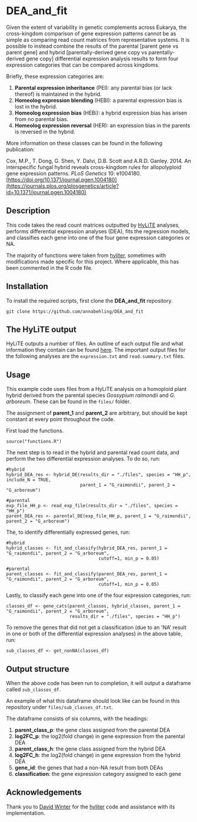 # DEA_and_fit

Given the extent of variability in genetic complements across Eukarya, the cross-kingdom comparison of gene expression patterns cannot be as simple as comparing read count matrices from representative systems. It is possible to instead combine the results of the parental [parent gene vs parent gene] and hybrid [parentally-derived gene copy vs parentally-derived gene copy] differential expression analysis results to form four expression categories that can be compared across kingdoms.

Briefly, these expression categories are:

1. **Parental expression inheritance** (PEI): any parental bias (or lack thereof) is maintained in the hybrid.
2. **Homeolog expression blending** (HEBl): a parental expression bias is lost in the hybrid.
3. **Homeolog expression bias** (HEBi): a hybrid expression bias has arisen from no parental bias.
4. **Homeolog expression reversal** (HER): an expression bias in the parents is reversed in the hybrid.

More information on these classes can be found in the following publication:

Cox, M.P., T. Dong, G. Shen, Y. Dalvi, D.B. Scott and A.R.D. Ganley. 2014. An interspecific fungal hybrid reveals cross-kingdom rules for allopolyploid gene expression patterns. *PLoS Genetics* 10: e1004180. [https://doi.org/10.1371/journal.pgen.1004180](https://journals.plos.org/plosgenetics/article?id=10.1371/journal.pgen.1004180)

## Description

This code takes the read count matrices outputted by [HyLiTE](https://hylite.sourceforge.io/) analyses, performs differential expression analyses (DEA), fits the regression models, and classifies each gene into one of the four gene expression categories or NA.

The majority of functions were taken from [hyliter](https://github.com/dwinter/hyliter), sometimes with modifications made specific for this project. Where applicable, this has been commented in the R code file.

## Installation

To install the required scripts, first clone the **DEA_and_fit** repository.
```
git clone https://github.com/annabehling/DEA_and_fit
```

## The HyLiTE output

HyLiTE outputs a number of files. An outline of each output file and what information they contain can be found [here](https://hylite.sourceforge.io/outformat.html#outformat "HyLiTE output formats").
The important output files for the following analyses are the `expression.txt` and `read.summary.txt` files.

## Usage

This example code uses files from a HyLiTE analysis on a homoploid plant hybrid derived from the parental species *Gossypium raimondii* and *G. arboreum*. These can be found in the `files/` folder.

The assignment of **parent_1** and **parent_2** are arbitrary, but should be kept constant at every point throughout the code.

First load the functions.
```{r}
source("functions.R")
```

The next step is to read in the hybrid and parental read count data, and perform the two differential expression analyses. To do so, run:
```{r}
#hybrid
hybrid_DEA_res <- hybrid_DE(results_dir = "./files", species = "HH_p", include_N = TRUE, 
                            parent_1 = "G_raimondii", parent_2 = "G_arboreum")

#parental
exp_file_HH_p <- read_exp_file(results_dir = "./files", species = "HH_p")
parent_DEA_res <- parental_DE(exp_file_HH_p, parent_1 = "G_raimondii", parent_2 = "G_arboreum")
```

The, to identify differentially expressed genes, run:
```{r}
#hybrid
hybrid_classes <- fit_and_classify(hybrid_DEA_res, parent_1 = "G_raimondii", parent_2 = "G_arboreum", 
                                   cutoff=1, min_p = 0.05)

#parental
parent_classes <- fit_and_classify(parent_DEA_res, parent_1 = "G_raimondii", parent_2 = "G_arboreum", 
                                   cutoff=1, min_p = 0.05)
```

Lastly, to classify each gene into one of the four expression categories, run:
```{r}
classes_df <- gene_cats(parent_classes, hybrid_classes, parent_1 = "G_raimondii", parent_2 = "G_arboreum", 
                        results_dir = "./files", species = "HH_p")
```

To remove the genes that did not get a classification (due to an 'NA' result in one or both of the differential expression analyses) in the above table, run:
```{r}
sub_classes_df <- get_nonNA(classes_df)
```

## Output structure

When the above code has been run to completion, it will output a dataframe called `sub_classes_df`.

An example of what this dataframe should look like can be found in this repository under `files/sub_classes_df.txt`.

The dataframe consists of six columns, with the headings:

1. **parent_class_p**: the gene class assigned from the parental DEA
2. **log2FC_p**: the log2(fold change) in gene expression from the parental DEA
3. **parent_class_h**: the gene class assigned from the hybrid DEA
4. **log2FC_h**: the log2(fold change) in gene expression from the hybrid DEA
5. **gene_id**: the genes that had a non-NA result from both DEAs
6. **classification**: the gene expression category assigned to each gene

## Acknowledgements

Thank you to [David Winter](https://github.com/dwinter "github.com/dwinter") for the [hyliter](https://github.com/dwinter/hyliter "github.com/dwinter/hyliter") code and assistance with its implementation.